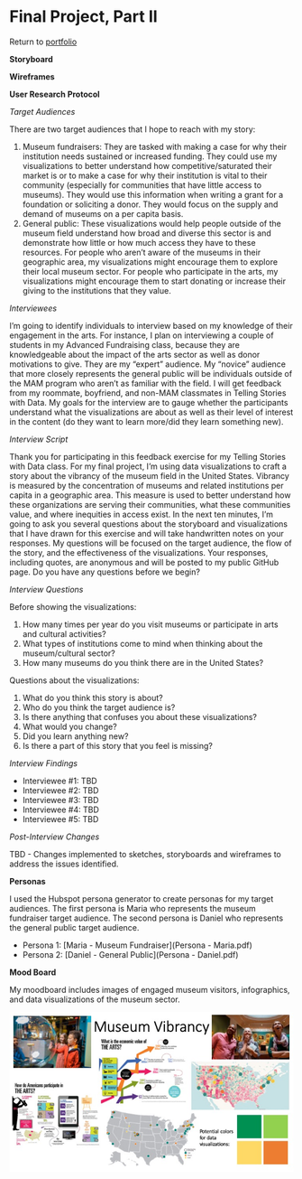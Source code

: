 # Final Project, Part II

Return to [portfolio](https://ahowe12.github.io/Alena-Howe-s-Portfolio/)

**Storyboard**



**Wireframes**



**User Research Protocol**

*Target Audiences* 

There are two target audiences that I hope to reach with my story:
1.	Museum fundraisers: They are tasked with making a case for why their institution needs sustained or increased funding. They could use my visualizations to better understand how competitive/saturated their market is or to make a case for why their institution is vital to their community (especially for communities that have little access to museums). They would use this information when writing a grant for a foundation or soliciting a donor. They would focus on the supply and demand of museums on a per capita basis.
2.	General public: These visualizations would help people outside of the museum field understand how broad and diverse this sector is and demonstrate how little or how much access they have to these resources. For people who aren’t aware of the museums in their geographic area, my visualizations might encourage them to explore their local museum sector. For people who participate in the arts, my visualizations might encourage them to start donating or increase their giving to the institutions that they value. 

*Interviewees*

I’m going to identify individuals to interview based on my knowledge of their engagement in the arts. For instance, I plan on interviewing a couple of students in my Advanced Fundraising class, because they are knowledgeable about the impact of the arts sector as well as donor motivations to give. They are my “expert” audience. My “novice” audience that more closely represents the general public will be individuals outside of the MAM program who aren’t as familiar with the field. I will get feedback from my roommate, boyfriend, and non-MAM classmates in Telling Stories with Data. My goals for the interview are to gauge whether the participants understand what the visualizations are about as well as their level of interest in the content (do they want to learn more/did they learn something new). 

*Interview Script*

Thank you for participating in this feedback exercise for my Telling Stories with Data class. For my final project, I’m using data visualizations to craft a story about the vibrancy of the museum field in the United States. Vibrancy is measured by the concentration of museums and related institutions per capita in a geographic area. This measure is used to better understand how these organizations are serving their communities, what these communities value, and where inequities in access exist. In the next ten minutes, I’m going to ask you several questions about the storyboard and visualizations that I have drawn for this exercise and will take handwritten notes on your responses. My questions will be focused on the target audience, the flow of the story, and the effectiveness of the visualizations. Your responses, including quotes, are anonymous and will be posted to my public GitHub page. Do you have any questions before we begin? 

*Interview Questions*

Before showing the visualizations: 
1.	How many times per year do you visit museums or participate in arts and cultural activities?
2.	What types of institutions come to mind when thinking about the museum/cultural sector? 
3.	How many museums do you think there are in the United States?  

Questions about the visualizations:
1.	What do you think this story is about?
2.	Who do you think the target audience is?
3.	Is there anything that confuses you about these visualizations?
4.	What would you change?
5.	Did you learn anything new?
6.	Is there a part of this story that you feel is missing? 

*Interview Findings*

- Interviewee #1: TBD
- Interviewee #2: TBD
- Interviewee #3: TBD
- Interviewee #4: TBD
- Interviewee #5: TBD

*Post-Interview Changes*

TBD - Changes implemented to sketches, storyboards and wireframes to address the issues identified.

**Personas**

I used the Hubspot persona generator to create personas for my target audiences. The first persona is Maria who represents the museum fundraiser target audience. The second persona is Daniel who represents the general public target audience. 

- Persona 1: [Maria - Museum Fundraiser](Persona - Maria.pdf)
- Persona 2: [Daniel - General Public](Persona - Daniel.pdf)

**Mood Board**

My moodboard includes images of engaged museum visitors, infographics, and data visualizations of the museum sector. 

![Moodboard](/Moodboard.jpeg)
